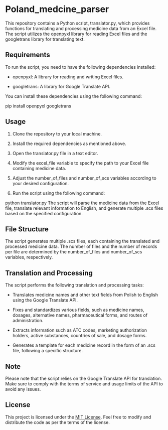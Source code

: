 # Poland_medcine_parser

This repository contains a Python script, translator.py, which provides functions for translating and processing medicine data from an Excel file. The script utilizes the openpyxl library for reading Excel files and the googletrans library for translating text.

## Requirements

To run the script, you need to have the following dependencies installed:

- openpyxl: A library for reading and writing Excel files.

- googletrans: A library for Google Translate API.

You can install these dependencies using the following command:

pip install openpyxl googletrans
## Usage

1. Clone the repository to your local machine.

2. Install the required dependencies as mentioned above.

3. Open the translator.py file in a text editor.

4. Modify the excel_file variable to specify the path to your Excel file containing medicine data.

5. Adjust the number_of_files and number_of_scs variables according to your desired configuration.

6. Run the script using the following command:

python translator.py
The script will parse the medicine data from the Excel file, translate relevant information to English, and generate multiple .scs files based on the specified configuration.

## File Structure

The script generates multiple .scs files, each containing the translated and processed medicine data. The number of files and the number of records per file are determined by the number_of_files and number_of_scs variables, respectively.

## Translation and Processing

The script performs the following translation and processing tasks:

- Translates medicine names and other text fields from Polish to English using the Google Translate API.

- Fixes and standardizes various fields, such as medicine names, dosages, alternative names, pharmaceutical forms, and routes of administration.

- Extracts information such as ATC codes, marketing authorization holders, active substances, countries of sale, and dosage forms.

- Generates a template for each medicine record in the form of an .scs file, following a specific structure.

## Note

Please note that the script relies on the Google Translate API for translation. Make sure to comply with the terms of service and usage limits of the API to avoid any issues.

## License

This project is licensed under the [MIT License](LICENSE). Feel free to modify and distribute the code as per the terms of the license.
